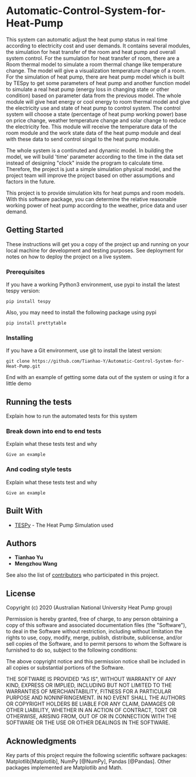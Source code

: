 # Automatic-Control-System-for-Heat-Pump

This system can automatic adjust the heat pump status in real time according to electricity cost and user demands. It contains several modules, the simulation for heat transfer of the room and heat pump and overall system control. For the sumulation for heat transfer of room, there are a Room thermal model to simulate a room thermal change like temperature change. The model will give a visualization temperature change of a room. For the simulation of heat pump, there are heat pump model which is built by TESpy to get some parameters of heat pump and another function model to simulate a real heat pump (energy loss in changing state or other condition) based on parameter data from the previous model. The whole module will give heat energy or cool energy to room thermal model and give the electricity use and state of heat pump to control system. The control system will choose a state (percentage of heat pump working power) base on price change, weather temperature change and solar change to reduce the electricity fee. This module will receive the temperature data of the room module and the work state data of the heat pump module and deal with these data to send control singal to the heat pump module. 

The whole system is a continuted and dynamic model. In building the model, we will build 'time' parameter according to the time in the data set instead of designing "clock" inside the program to calculate time. Therefore, the project is just a simple simulation physical model, and the project team will improve the project based on other assumptions and factors in the future.

This project is to provide simulation kits for heat pumps and room models. With this software package, you can determine the relative reasonable working power of heat pump according to the weather, price data and user demand.

## Getting Started

These instructions will get you a copy of the project up and running on your local machine for development and testing purposes. See deployment for notes on how to deploy the project on a live system.

### Prerequisites

If you have a working Python3 environment, use pypi to install the latest tespy version:

```
pip install tespy
```

Also, you may need to install the following package using pypi

```
pip install prettytable
```

### Installing

If you have a Git environment, use git to install the latest version:

```
git clone https://github.com/Tianhao-Y/Automatic-Control-System-for-Heat-Pump.git
```

End with an example of getting some data out of the system or using it for a little demo

## Running the tests

Explain how to run the automated tests for this system

### Break down into end to end tests

Explain what these tests test and why

```
Give an example
```

### And coding style tests

Explain what these tests test and why

```
Give an example
```

## Built With

* [TESPy](https://github.com/oemof/tespy) - The Heat Pump Simulation used

## Authors

* **Tianhao Yu** 
* **Mengzhou Wang** 

See also the list of [contributors](https://github.com/Tianhao-Y/Automatic-Control-System-for-Heat-Pump/graphs/contributors) who participated in this project.

## License
Copyright (c) 2020 (Australian National University Heat Pump group)

Permission is hereby granted, free of charge, to any person obtaining a copy of this software and associated documentation files (the "Software"), to deal in the Software without restriction, including without limitation the rights to use, copy, modify, merge, publish, distribute, sublicense, and/or sell copies of the Software, and to permit persons to whom the Software is furnished to do so, subject to the following conditions:

The above copyright notice and this permission notice shall be included in all copies or substantial portions of the Software.

THE SOFTWARE IS PROVIDED "AS IS", WITHOUT WARRANTY OF ANY KIND, EXPRESS OR IMPLIED, INCLUDING BUT NOT LIMITED TO THE WARRANTIES OF MERCHANTABILITY, FITNESS FOR A PARTICULAR PURPOSE AND NONINFRINGEMENT. IN NO EVENT SHALL THE AUTHORS OR COPYRIGHT HOLDERS BE LIABLE FOR ANY CLAIM, DAMAGES OR OTHER LIABILITY, WHETHER IN AN ACTION OF CONTRACT, TORT OR OTHERWISE, ARISING FROM, OUT OF OR IN CONNECTION WITH THE SOFTWARE OR THE USE OR OTHER DEALINGS IN THE SOFTWARE.

## Acknowledgments

Key parts of this project require the following scientific software packages: Matplotlib[Matplotlib], NumPy [@NumPy], Pandas [@Pandas]. Other packages implemented are Matplotlib and Math.


